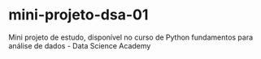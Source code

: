 # mini-projeto-dsa-01
Mini projeto de estudo, disponível no curso de Python fundamentos para análise de dados - Data Science Academy
